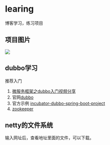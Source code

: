 # learing
博客学习，练习项目
##  项目图片
![](http://7xnqfz.com1.z0.glb.clouddn.com/TIM%E6%88%AA%E5%9B%BE20180717220429.png)
## dubbo学习
推荐入门

1. <a href="https://blog.zhouzhipeng.com/wei-fu-wu-kuang-jia-zhi-dubbo-ru-men-shi-pin-fen-xiang.html">微服务框架之dubbo入门视频分享</a>
2. 官网<a href="http://dubbo.apache.org/#!/community?lang=zh-cn">dubbo</a>
3. 官方示例 <a href="https://github.com/apache/incubator-dubbo-spring-boot-project">incubator-dubbo-spring-boot-project</a>
4. <a href="http://zookeeper.apache.org">zookeeper</a>

## netty的文件系统

输入网址后，查看地址里面的文件，可以下载。